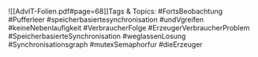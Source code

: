 
![[AdvIT-Folien.pdf#page=68]]Tags & Topics:
   #FortsBeobachtung
   #Pufferleer
   #speicherbasiertesynchronisation
   #undVgreifen
   #keineNebenlaufigkeit
   #VerbraucherFolge
   #ErzeugerVerbraucherProblem
   #SpeicherbasierteSynchronisation
   #weglassenLosung
   #Synchronisationsgraph
   #mutexSemaphorfur
   #dieErzeuger